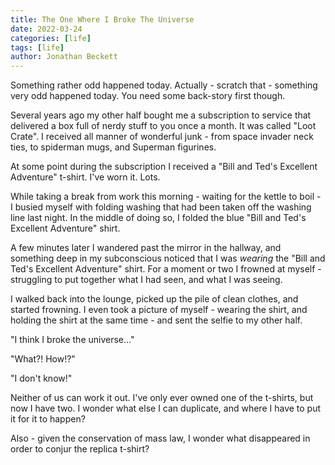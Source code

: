 ```yaml
---
title: The One Where I Broke The Universe
date: 2022-03-24
categories: [life]
tags: [life]
author: Jonathan Beckett
---
```


Something rather odd happened today. Actually - scratch that - something very odd happened today. You need some back-story first though.

Several years ago my other half bought me a subscription to service that delivered a box full of nerdy stuff to you once a month. It was called "Loot Crate". I received all manner of wonderful junk - from space invader neck ties, to spiderman mugs, and Superman figurines.

At some point during the subscription I received a "Bill and Ted's Excellent Adventure" t-shirt. I've worn it. Lots.

While taking a break from work this morning - waiting for the kettle to boil - I busied myself with folding washing that had been taken off the washing line last night. In the middle of doing so, I folded the blue "Bill and Ted's Excellent Adventure" shirt.

A few minutes later I wandered past the mirror in the hallway, and something deep in my subconscious noticed that I was *wearing* the "Bill and Ted's Excellent Adventure" shirt. For a moment or two I frowned at myself - struggling to put together what I had seen, and what I was seeing.

I walked back into the lounge, picked up the pile of clean clothes, and started frowning. I even took a picture of myself - wearing the shirt, and holding the shirt at the same time - and sent the selfie to my other half.

"I think I broke the universe..."

"What?! How!?"

"I don't know!"

Neither of us can work it out. I've only ever owned one of the t-shirts, but now I have two. I wonder what else I can duplicate, and where I have to put it for it to happen?

Also - given the conservation of mass law, I wonder what disappeared in order to conjur the replica t-shirt?